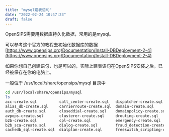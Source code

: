 ```yaml
---
title: "mysql建表语句"
date: "2022-02-24 10:47:23"
draft: false
---
```

OpenSIPS需要用数据库持久化数据，常用的是mysql。

可以参考这个官方的教程去初始化数据库的数据 [https://www.opensips.org/Documentation/Install-DBDeployment-2-4](https://www.opensips.org/Documentation/Install-DBDeployment-2-4)

如果你想自己创建语句，也是可以的，实际上建表语句在OpenSIPS安装之后，已经被保存在你的电脑上。

一般位于  /usr/local/share/opensips/mysql 目录中
```bash
cd /usr/local/share/opensips/mysql
ls
acc-create.sql          call_center-create.sql   dispatcher-create.sql            group-create.sql          rls-create.sql        uri_db-create.sql
alias_db-create.sql     carrierroute-create.sql  domain-create.sql                imc-create.sql            rtpengine-create.sql  userblacklist-create.sql
auth_db-create.sql      closeddial-create.sql    domainpolicy-create.sql          load_balancer-create.sql  rtpproxy-create.sql   usrloc-create.sql
avpops-create.sql       clusterer-create.sql     drouting-create.sql              msilo-create.sql          siptrace-create.sql
b2b-create.sql          cpl-create.sql           emergency-create.sql             permissions-create.sql    speeddial-create.sql
b2b_sca-create.sql      dialog-create.sql        fraud_detection-create.sql       presence-create.sql       standard-create.sql
cachedb_sql-create.sql  dialplan-create.sql      freeswitch_scripting-create.sql  registrant-create.sql     tls_mgm-create.sql
```


